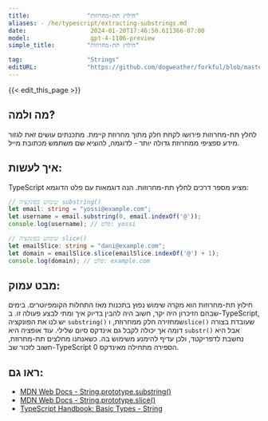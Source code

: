 ```yaml
---
title:                "חילוץ תת-מחרוזות"
aliases: - /he/typescript/extracting-substrings.md
date:                  2024-01-20T17:46:50.611366-07:00
model:                 gpt-4-1106-preview
simple_title:         "חילוץ תת-מחרוזות"

tag:                  "Strings"
editURL:              "https://github.com/dogweather/forkful/blob/master/content/he/typescript/extracting-substrings.md"
---
```


{{< edit_this_page >}}

## מה ולמה?
לחלץ תת-מחרוזות פירושו לקחת חלק מתוך מחרוזת קיימת. מתכנתים עושים זאת לגזור מידע ספציפי ממחרוזת גדולה יותר - לדוגמה, להוציא שם משתמש מכתובת מייל.

## איך לעשות:
TypeScript מציע מספר דרכים לחלץ תת-מחרוזות. הנה דוגמאות עם פלט הדוגמא:

```TypeScript
// שימוש בפונקציה substring()
let email: string = "yossi@example.com";
let username = email.substring(0, email.indexOf('@'));
console.log(username); // פלט: yossi

// שימוש בפונקציה slice()
let emailSlice: string = "dani@example.com";
let domain = emailSlice.slice(emailSlice.indexOf('@') + 1);
console.log(domain); // פלט: example.com
```

## מבט עמוק:
חילוץ תת-מחרוזות הוא מקרה שימוש נפוץ בתכנות מאז התחלות הקומפיוטרים. בימים שבהם הזיכרון היה יקר, חשוב היה להבין בדיוק איך ומתי לבצע פעולה זו. ב-TypeScript, יש לנו את הפונקציה `substring()` שמחזירה חלק ממחרוזת, ו`slice()` שעובדת בצורה דומה אך יכולה לקבל גם אינדקס סיום שלילי. עוד אופציה היא `substr()` אבל היא נחשבת לדפריקטד, ולכן עדיף להימנע משימוש בה. כשאנחנו מחלצים תת-מחרוזת, חשוב לזכור שב-TypeScript הספירה מתחילה מאינדקס 0.

## ראו גם:
- [MDN Web Docs - String.prototype.substring()](https://developer.mozilla.org/en-US/docs/Web/JavaScript/Reference/Global_Objects/String/substring)
- [MDN Web Docs - String.prototype.slice()](https://developer.mozilla.org/en-US/docs/Web/JavaScript/Reference/Global_Objects/String/slice)
- [TypeScript Handbook: Basic Types - String](https://www.typescriptlang.org/docs/handbook/basic-types.html#string)
